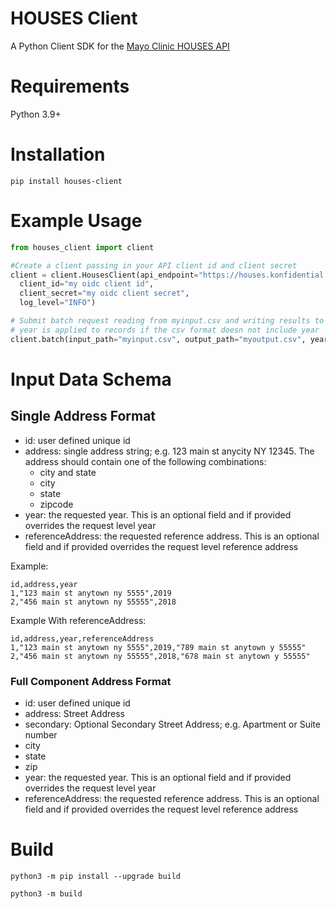 # HOUSES Client
A Python Client SDK for the [Mayo Clinic HOUSES API](https://www.mayo.edu/research/centers-programs/mayo-clinic-houses-program/overview)

# Requirements
Python 3.9+

# Installation
```shell script
pip install houses-client
```

# Example Usage
```python
from houses_client import client

#Create a client passing in your API client id and client secret
client = client.HousesClient(api_endpoint="https://houses.konfidential.io", 
  client_id="my oidc client id", 
  client_secret="my oidc client secret",
  log_level="INFO")

# Submit batch request reading from myinput.csv and writing results to myoutput.csv
# year is applied to records if the csv format doesn not include year
client.batch(input_path="myinput.csv", output_path="myoutput.csv", year=2021)
```

# Input Data Schema
## Single Address Format
- id: user defined unique id
- address: single address string; e.g. 123 main st anycity NY 12345. The address should contain one of the following combinations:
    - city and state
    - city 
    - state 
    - zipcode
- year: the requested year. This is an optional field and if provided overrides the request level year
- referenceAddress: the requested reference address. This is an optional field and if provided overrides the request level reference address

Example:
```
id,address,year
1,"123 main st anytown ny 5555",2019
2,"456 main st anytown ny 55555",2018
```

Example With referenceAddress:
```
id,address,year,referenceAddress
1,"123 main st anytown ny 5555",2019,"789 main st anytown y 55555"
2,"456 main st anytown ny 55555",2018,"678 main st anytown y 55555"
```

### Full Component Address Format
- id: user defined unique id
- address: Street Address
- secondary: Optional Secondary Street Address; e.g. Apartment or Suite number
- city
- state
- zip
- year: the requested year. This is an optional field and if provided overrides the request level year
- referenceAddress: the requested reference address. This is an optional field and if provided overrides the request level reference address

# Build
```shell script
python3 -m pip install --upgrade build
```
```shell script
python3 -m build
```
